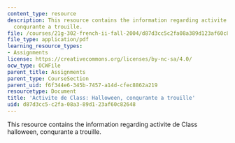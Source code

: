 ```yaml
---
content_type: resource
description: This resource contains the information regarding activite de Class halloween,
  conqurante a trouille.
file: /courses/21g-302-french-ii-fall-2004/d87d3cc5c2fa08a389d123af60c82648_MIT21G_302_F04_trouille_F.pdf
file_type: application/pdf
learning_resource_types:
- Assignments
license: https://creativecommons.org/licenses/by-nc-sa/4.0/
ocw_type: OCWFile
parent_title: Assignments
parent_type: CourseSection
parent_uid: f6f344e6-345b-7457-a14d-cfec8862a219
resourcetype: Document
title: 'Activite de Class: Halloween, conqurante a trouille'
uid: d87d3cc5-c2fa-08a3-89d1-23af60c82648
---
```

This resource contains the information regarding activite de Class halloween, conqurante a trouille.